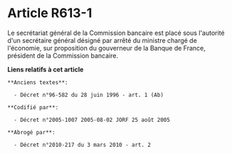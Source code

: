 # Article R613-1

Le secrétariat général de la Commission bancaire est placé sous l'autorité d'un secrétaire général désigné par arrêté du
ministre chargé de l'économie, sur proposition du gouverneur de la Banque de France, président de la Commission bancaire.

**Liens relatifs à cet article**

	**Anciens textes**:

	  - Décret n°96-582 du 28 juin 1996 - art. 1 (Ab)

	**Codifié par**:

	  - Décret n°2005-1007 2005-08-02 JORF 25 août 2005

	**Abrogé par**:

	  - Décret n°2010-217 du 3 mars 2010 - art. 2
